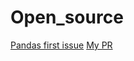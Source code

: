 # Open_source

[Pandas first issue](https://github.com/issues?q=is%3Aopen+is%3Aissue+repo%3Apandas-dev%2Fpandas++label%3A%22good+first+issue%22+)
[My PR](https://github.com/pulls?q=is%3Apr+is%3Amerged+author%3A%40me+-user%3AMikhaylov-yv+)
